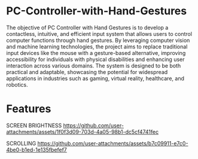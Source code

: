 # PC-Controller-with-Hand-Gestures
 The objective of PC Controller with Hand Gestures is to develop a contactless, intuitive,
 and efficient input system that allows users to control computer functions through hand
 gestures. By leveraging computer vision and machine learning technologies, the project aims
 to replace traditional input devices like the mouse with a gesture-based alternative, improving
 accessibility for individuals with physical disabilities and enhancing user interaction across
 various domains. The system is designed to be both practical and adaptable, showcasing the
 potential for widespread applications in industries such as gaming, virtual reality, healthcare,
 and robotics.

 # Features

SCREEN BRIGHTNESS
https://github.com/user-attachments/assets/1f0f3d09-703d-4a05-98b1-dc5cf4741fec

SCROLLING
https://github.com/user-attachments/assets/b7c09911-e7c0-4be0-b1ed-1e135fbefef7

